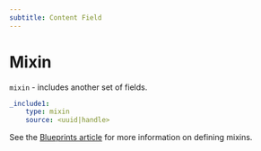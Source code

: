 ```yaml
---
subtitle: Content Field
---
```

# Mixin

`mixin` - includes another set of fields.

```yaml
_include1:
    type: mixin
    source: <uuid|handle>
```

See the [Blueprints article](../../cms/tailor/blueprints.md) for more information on defining mixins.
